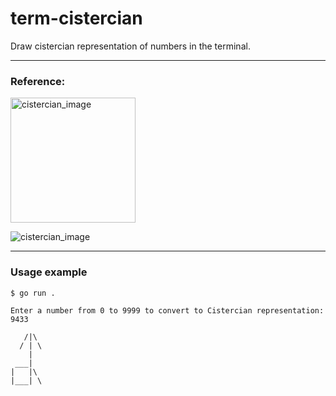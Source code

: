 # term-cistercian
Draw cistercian representation of numbers in the terminal.

---

### Reference:

<img src="https://www.zmescience.com/mrf4u/statics/i/ps/cdn.zmescience.com/wp-content/uploads/2021/01/cistercian_numbers.jpg?width=1200&enable=upscale" alt="cistercian_image" width="200"/>

![cistercian_image](https://www.zmescience.com/mrf4u/statics/i/ps/cdn.zmescience.com/wp-content/uploads/2021/01/cistercian_numbers.jpg?width=1200&enable=upscale)

---

### Usage example

```
$ go run .

Enter a number from 0 to 9999 to convert to Cistercian representation: 
9433
         
   /|\   
  / | \  
    |    
 ___|    
|   |\   
|___| \  

```
